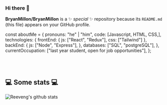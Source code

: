 ### Hi there 👋


**BryanMillon/BryanMillon** is a ✨ _special_ ✨ repository because its `README.md` (this file) appears on your GitHub profile.


const aboutMe = {
   pronouns: "he" | "him",
   code: [Javascript, HTML, CSS,],
   technologies: {
      frontEnd: {
         js: ["React", "Redux"],
         css: ["Tailwind"]
      },
      backEnd: {
         js: ["Node", "Express"],
      },
      databases: ["SQL", "postgreSQL"],
   },
   currentOccupation: ["last year student, open for job opportunities"],
};

</br></br>
<h2>💻 Some stats 💻</h2>

![Reeveng's github stats](https://github-readme-stats.vercel.app/api?username=BryanMillon&show_icons=true&title_color=fff&icon_color=79ff97&text_color=9f9f9f&bg_color=151515)

